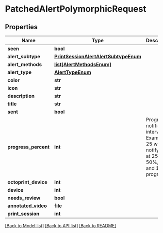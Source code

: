 # PatchedAlertPolymorphicRequest

## Properties
Name | Type | Description | Notes
------------ | ------------- | ------------- | -------------
**seen** | **bool** |  | [optional] 
**alert_subtype** | [**PrintSessionAlertAlertSubtypeEnum**](PrintSessionAlertAlertSubtypeEnum.md) |  | [optional] 
**alert_methods** | [**list[AlertMethodsEnum]**](AlertMethodsEnum.md) |  | [optional] 
**alert_type** | [**AlertTypeEnum**](AlertTypeEnum.md) |  | [optional] 
**color** | **str** |  | [optional] 
**icon** | **str** |  | [optional] 
**description** | **str** |  | [optional] 
**title** | **str** |  | [optional] 
**sent** | **bool** |  | [optional] 
**progress_percent** | **int** | Progress notification interval. Example: 25 will notify you at 25%, 50%, 75%, and 100% progress | [optional] 
**octoprint_device** | **int** |  | [optional] 
**device** | **int** |  | [optional] 
**needs_review** | **bool** |  | [optional] 
**annotated_video** | **file** |  | [optional] 
**print_session** | **int** |  | [optional] 

[[Back to Model list]](../README.md#documentation-for-models) [[Back to API list]](../README.md#documentation-for-api-endpoints) [[Back to README]](../README.md)


